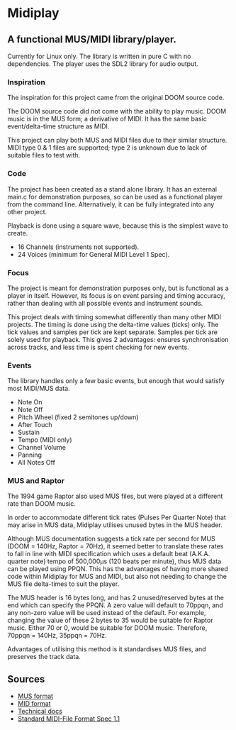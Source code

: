 # Midiplay

## A functional MUS/MIDI library/player.
Currently for Linux only.
The library is written in pure C with no dependencies.
The player uses the SDL2 library for audio output.

### Inspiration
The inspiration for this project came from the original DOOM source code.

The DOOM source code did not come with the ability to play music. DOOM music is in the MUS form; a derivative of MIDI. It has the same basic event/delta-time structure as MIDI.

This project can play both MUS and MIDI files due to their similar structure. MIDI type 0 & 1 files are supported; type 2 is unknown due to lack of suitable files to test with.

### Code
The project has been created as a stand alone library. It has an external main.c for demonstration purposes, so can be used as a functional player from the command line. Alternatively, it can be fully integrated into any other project.

Playback is done using a square wave, because this is the simplest wave to create.

- 16 Channels (instruments not supported).
- 24 Voices (minimum for General MIDI Level 1 Spec).

### Focus
The project is meant for demonstration purposes only, but is functional as a player in itself. However, its focus is on event parsing and timing accuracy, rather than dealing with all possible events and instrument sounds.

This project deals with timing somewhat differently than many other MIDI projects. The timing is done using the delta-time values (ticks) only. The tick values and samples per tick are kept separate. Samples per tick are solely used for playback. This gives 2 advantages: ensures synchronisation across tracks, and less time is spent checking for new events.

### Events
The library handles only a few basic events, but enough that would satisfy most MIDI/MUS data.
- Note On
- Note Off
- Pitch Wheel (fixed 2 semitones up/down)
- After Touch
- Sustain
- Tempo (MIDI only)
- Channel Volume
- Panning
- All Notes Off

### MUS and Raptor
The 1994 game Raptor also used MUS files, but were played at a different rate than DOOM music.

In order to accommodate different tick rates (Pulses Per Quarter Note) that may arise in MUS data, Midiplay utilises unused bytes in the MUS header.

Although MUS documentation suggests a tick rate per second for MUS (DOOM = 140Hz, Raptor = 70Hz), it seemed better to translate these rates to fall in line with MIDI specification which uses a default beat (A.K.A. quarter note) tempo of 500,000µs (120 beats per minute), thus MUS data can be played using PPQN. This has the advantages of having more shared code within Midiplay for MUS and MIDI, but also not needing to change the MUS file delta-times to suit the player.

The MUS header is 16 bytes long, and has 2 unused/reserved bytes at the end which can specify the PPQN. A zero value will default to 70ppqn, and any non-zero value will be used instead of the default. For example, changing the value of these 2 bytes to 35 would be suitable for Raptor music. Either 70 or 0, would be suitable for DOOM music. Therefore, 70ppqn = 140Hz, 35ppqn = 70Hz.

Advantages of utilising this method is it standardises MUS files, and preserves the track data.

## Sources
- [MUS format](https://moddingwiki.shikadi.net/wiki/MUS_Format)
- [MID format](https://moddingwiki.shikadi.net/wiki/MID_Format)
- [Technical docs](http://midi.teragonaudio.com/)
- [Standard MIDI-File Format Spec 1.1](http://www.music.mcgill.ca/~ich/classes/mumt306/StandardMIDIfileformat.html)

